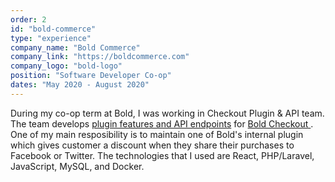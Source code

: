 ```yaml
---
order: 2
id: "bold-commerce"
type: "experience"
company_name: "Bold Commerce"
company_link: "https://boldcommerce.com"
company_logo: "bold-logo"
position: "Software Developer Co-op"
dates: "May 2020 - August 2020"
---
```


During my co-op term at Bold, I was working in Checkout Plugin & API team.
The team develops <a href="https://docs.cashier.boldapps.net/integration/index.html" target="_blank" rel="noreferrer">plugin features and API endpoints</a> for <a href="https://boldcommerce.com/checkout" target="_blank" rel="noreferrer"> Bold Checkout </a>.
One of my main resposibility is to maintain one of Bold's internal plugin which gives customer a discount when they share their purchases to Facebook or Twitter. 
The technologies that I used are React, PHP/Laravel, JavaScript, MySQL, and Docker.
